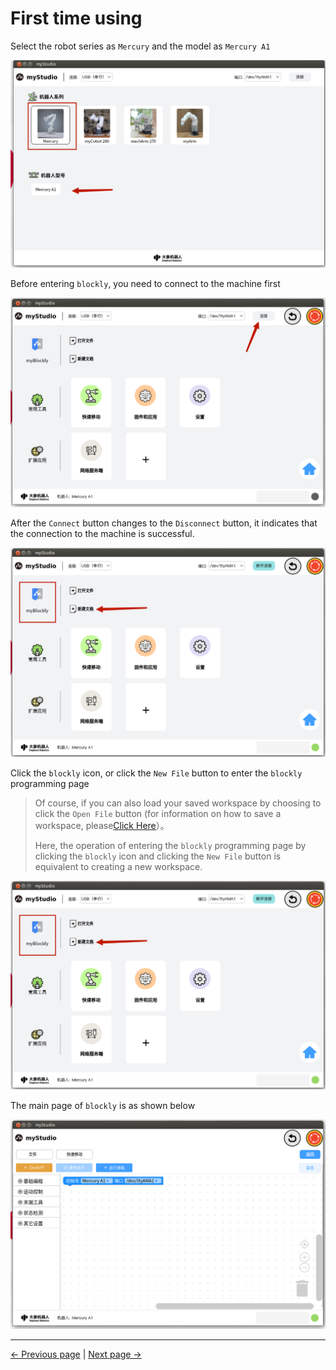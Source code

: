 # First time using



Select the robot series as `Mercury` and the model as `Mercury A1`

<img src="..\resources\1-blockly\images\firstUse\1.png" style="zoom: 67%;" />


Before entering `blockly`, you need to connect to the machine first

<img src="..\resources\1-blockly\images\firstUse\2.png" alt="2" style="zoom:67%;" />



After the `Connect` button changes to the `Disconnect` button, it indicates that the connection to the machine is successful.

<img src="..\resources\1-blockly\images\firstUse\3.png" alt="2" style="zoom:67%;" />

Click the `blockly` icon, or click the `New File` button to enter the `blockly` programming page

> Of course, if you can also load your saved workspace by choosing to click the `Open File` button (for information on how to save a workspace, please[Click Here](./3-littleCase.md)）。
>
> Here, the operation of entering the `blockly` programming page by clicking the `blockly` icon and clicking the `New File` button is equivalent to creating a new workspace.

<img src="..\resources\1-blockly\images\firstUse\3.png" style="zoom:67%;" />



The main page of `blockly` is as shown below

<img src="..\resources\1-blockly\images\firstUse\4.png" style="zoom:67%;" />

---

[← Previous page](./README.md) | [Next page →](./2-interface_description.md)